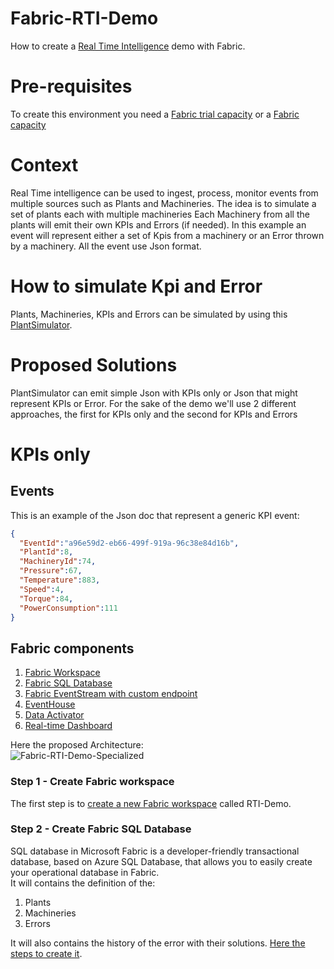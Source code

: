 # Fabric-RTI-Demo
How to create a [Real Time Intelligence](https://learn.microsoft.com/en-us/fabric/real-time-intelligence/overview) demo with Fabric.

# Pre-requisites
To create this environment you need a [Fabric trial capacity](https://learn.microsoft.com/en-us/fabric/fundamentals/fabric-trial) or a [Fabric capacity](https://blog.fabric.microsoft.com/en-US/blog/fabric-capacities-everything-you-need-to-know-about-whats-new-and-whats-coming/#WhatAreCapacities)
 
# Context
Real Time intelligence can be used to ingest, process, monitor events from multiple sources such as Plants and Machineries.
The idea is to simulate a set of plants each with multiple machineries 
Each Machinery from all the plants will emit their own KPIs and Errors (if needed). 
In this example an event will represent either a set of Kpis from a machinery or an Error thrown by a machinery.
All the event use Json format.

# How to simulate Kpi and Error
Plants, Machineries, KPIs and Errors can be simulated by using this [PlantSimulator](https://github.com/lucaferrari77/PlantSimulator).

# Proposed Solutions
PlantSimulator can emit simple Json with KPIs only or Json that might represent KPIs or Error.
For the sake of the demo we'll use 2 different approaches, the first for KPIs only and the second for KPIs and Errors

# KPIs only

## Events
This is an example of the Json doc that represent a generic KPI event:

```json
{
  "EventId":"a96e59d2-eb66-499f-919a-96c38e84d16b",
  "PlantId":8,
  "MachineryId":74,
  "Pressure":67,
  "Temperature":883,
  "Speed":4,
  "Torque":84,
  "PowerConsumption":111
}
```

## Fabric components

1. [Fabric Workspace](https://learn.microsoft.com/en-us/fabric/fundamentals/workspaces)
2. [Fabric SQL Database](https://learn.microsoft.com/en-us/fabric/database/sql/overview)
3. [Fabric EventStream with custom endpoint](https://learn.microsoft.com/en-us/fabric/real-time-intelligence/event-streams/overview?tabs=enhancedcapabilities)
4. [EventHouse](https://learn.microsoft.com/en-us/fabric/real-time-intelligence/eventhouse)
5. [Data Activator](https://learn.microsoft.com/en-us/fabric/real-time-intelligence/data-activator/activator-introduction)
6. [Real-time Dashboard](https://learn.microsoft.com/en-us/fabric/real-time-intelligence/dashboard-real-time-create)

Here the proposed Architecture:  
![Fabric-RTI-Demo-Specialized](https://github.com/user-attachments/assets/292f9f78-a0ba-403d-8a44-2e29791885ae)


### Step 1 - Create Fabric workspace
The first step is to [create a new Fabric workspace](https://learn.microsoft.com/en-us/fabric/fundamentals/create-workspaces) called RTI-Demo.  

### Step 2 - Create Fabric SQL Database
SQL database in Microsoft Fabric is a developer-friendly transactional database, based on Azure SQL Database, that allows you to easily create your operational database in Fabric.  
It will contains the definition of the: 
1. Plants
2. Machineries
3. Errors

It will also contains the history of the error with their solutions.
[Here the steps to create it](https://learn.microsoft.com/en-us/fabric/database/sql/create).  









